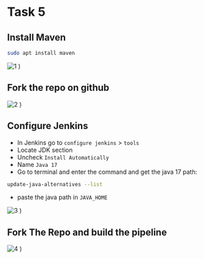 # Task 5

## Install Maven
```bash
sudo apt install maven
```
![1](https://github.com/user-attachments/assets/a8bf051b-d601-4da7-a507-7e3f43874c90)
)

## Fork the repo on github

![2](https://github.com/user-attachments/assets/a1180456-ec45-4df8-a618-bd4733218957)
)

## Configure Jenkins
 - In Jenkins go to `configure jenkins` > `tools`
 - Locate JDK section
 - Uncheck `Install Automatically`
 - Name `Java 17`
 - Go to terminal and enter the command and get the java 17 path:

```bash
update-java-alternatives --list 
```

 - paste the java path in `JAVA_HOME`

![3](https://github.com/user-attachments/assets/3ee9cd2f-8921-4ad4-ba43-71795c19170c)
)

## Fork The Repo and build the pipeline
![4](https://github.com/user-attachments/assets/15e1554d-9665-4103-98ba-d221a682780b)
)
